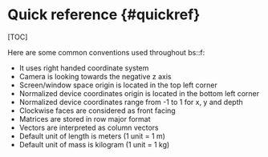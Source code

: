 Quick reference									{#quickref}
===============
[TOC]

Here are some common conventions used throughout bs::f:
 - It uses right handed coordinate system
 - Camera is looking towards the negative z axis
 - Screen/window space origin is located in the top left corner
 - Normalized device coordinates origin is located in the bottom left corner
 - Normalized device coordinates range from -1 to 1 for x, y and depth
 - Clockwise faces are considered as front facing
 - Matrices are stored in row major format
 - Vectors are interpreted as column vectors
 - Default unit of length is meters (1 unit = 1 m)
 - Default unit of mass is kilogram (1 unit = 1 kg)
